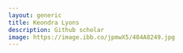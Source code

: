 ```yaml
---
layout: generic
title: Keondra Lyons
description: Github scholar
image: https://image.ibb.co/jpmwX5/484A8249.jpg
---
```

